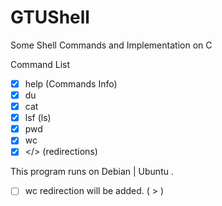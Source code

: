 # GTUShell
Some Shell Commands and Implementation on C

Command List
  - [x] help (Commands Info)
  - [x] du
  - [x] cat 
  - [x] lsf (ls)
  - [x] pwd
  - [x] wc
  - [x] </> (redirections)
  
  This program runs on Debian | Ubuntu . 
  - [ ] wc redirection will be added. ( > )
